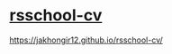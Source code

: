 # [rsschool-cv](https://jakhongir12.github.io/rsschool-cv/cv)

https://jakhongir12.github.io/rsschool-cv/
